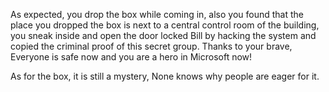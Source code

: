As expected, you drop the box while coming in, also you found that the place you dropped the box is next to a central control room of the building,
you sneak inside and open the door locked Bill by hacking the system and copied the criminal proof of this secret group.
Thanks to your brave, Everyone is safe now and you are a hero in Microsoft now!

As for the box, it is still a mystery, None knows why people are eager for it.
